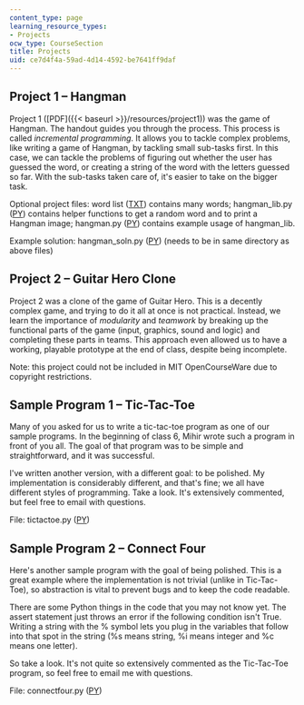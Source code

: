 ```yaml
---
content_type: page
learning_resource_types:
- Projects
ocw_type: CourseSection
title: Projects
uid: ce7d4f4a-59ad-4d14-4592-be7641ff9daf
---
```


Project 1 – Hangman
-------------------

Project 1 ([PDF]({{< baseurl >}}/resources/project1)) was the game of Hangman. The handout guides you through the process. This process is called _incremental programming_. It allows you to tackle complex problems, like writing a game of Hangman, by tackling small sub-tasks first. In this case, we can tackle the problems of figuring out whether the user has guessed the word, or creating a string of the word with the letters guessed so far. With the sub-tasks taken care of, it's easier to take on the bigger task.

Optional project files: word list ([TXT](/courses/electrical-engineering-and-computer-science/6-189-a-gentle-introduction-to-programming-using-python-january-iap-2008/projects/word_list.txt)) contains many words; hangman\_lib.py ([PY](/courses/electrical-engineering-and-computer-science/6-189-a-gentle-introduction-to-programming-using-python-january-iap-2008/projects/hangman_lib.py)) contains helper functions to get a random word and to print a Hangman image; hangman.py ([PY](/courses/electrical-engineering-and-computer-science/6-189-a-gentle-introduction-to-programming-using-python-january-iap-2008/projects/hangman.py)) contains example usage of hangman\_lib.

Example solution: hangman\_soln.py ([PY](/courses/electrical-engineering-and-computer-science/6-189-a-gentle-introduction-to-programming-using-python-january-iap-2008/projects/hangman_soln.py)) (needs to be in same directory as above files)

Project 2 – Guitar Hero Clone
-----------------------------

Project 2 was a clone of the game of Guitar Hero. This is a decently complex game, and trying to do it all at once is not practical. Instead, we learn the importance of _modularity_ and _teamwork_ by breaking up the functional parts of the game (input, graphics, sound and logic) and completing these parts in teams. This approach even allowed us to have a working, playable prototype at the end of class, despite being incomplete.

Note: this project could not be included in MIT OpenCourseWare due to copyright restrictions.

Sample Program 1 – Tic-Tac-Toe
------------------------------

Many of you asked for us to write a tic-tac-toe program as one of our sample programs. In the beginning of class 6, Mihir wrote such a program in front of you all. The goal of that program was to be simple and straightforward, and it was successful.

I've written another version, with a different goal: to be polished. My implementation is considerably different, and that's fine; we all have different styles of programming. Take a look. It's extensively commented, but feel free to email with questions.

File: tictactoe.py ([PY](/courses/electrical-engineering-and-computer-science/6-189-a-gentle-introduction-to-programming-using-python-january-iap-2008/projects/tictactoe.py))

Sample Program 2 – Connect Four
-------------------------------

Here's another sample program with the goal of being polished. This is a great example where the implementation is not trivial (unlike in Tic-Tac-Toe), so abstraction is vital to prevent bugs and to keep the code readable.

There are some Python things in the code that you may not know yet. The assert statement just throws an error if the following condition isn't True. Writing a string with the % symbol lets you plug in the variables that follow into that spot in the string (%s means string, %i means integer and %c means one letter).

So take a look. It's not quite so extensively commented as the Tic-Tac-Toe program, so feel free to email me with questions.

File: connectfour.py ([PY](/courses/electrical-engineering-and-computer-science/6-189-a-gentle-introduction-to-programming-using-python-january-iap-2008/projects/connectfour.py))